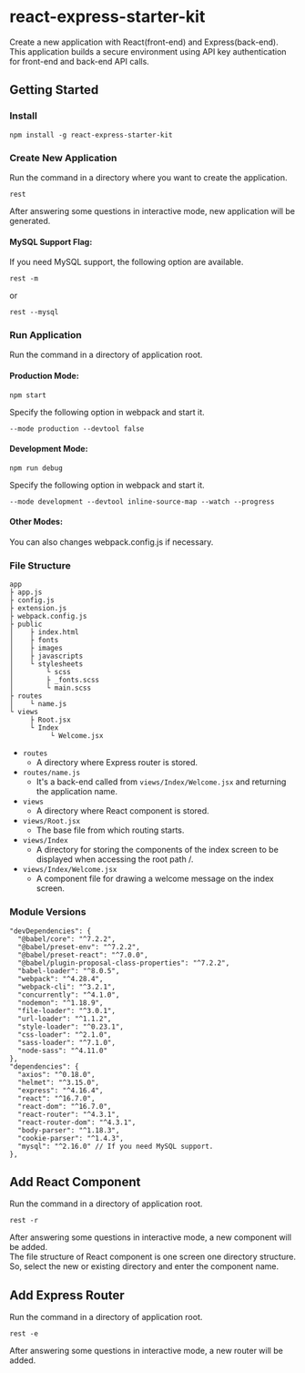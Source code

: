 # react-express-starter-kit

Create a new application with React(front-end) and Express(back-end).  
This application builds a secure environment using API key authentication for front-end and back-end API calls.

## Getting Started

### Install

```
npm install -g react-express-starter-kit
```

### Create New Application

Run the command in a directory where you want to create the application.

```
rest
```

After answering some questions in interactive mode, new application will be generated.

#### MySQL Support Flag:

If you need MySQL support, the following option are available.

```
rest -m
```
or 
```
rest --mysql
```

### Run Application

Run the command in a directory of application root.

#### Production Mode:

```
npm start
```

Specify the following option in webpack and start it.  

`--mode production --devtool false`

#### Development Mode:

```
npm run debug
```

Specify the following option in webpack and start it.  

`--mode development --devtool inline-source-map --watch --progress`

#### Other Modes:

You can also changes webpack.config.js if necessary.

### File Structure

```
app
├ app.js
├ config.js
├ extension.js
├ webpack.config.js
├ public
│    ├ index.html
│    ├ fonts
│    ├ images
│    ├ javascripts
│    └ stylesheets
│        └ scss
│        ├ _fonts.scss
│        └ main.scss
├ routes
│    └ name.js
└ views
     ├ Root.jsx
     └ Index
          └ Welcome.jsx
```

* `routes`
  * A directory where Express router is stored.
* `routes/name.js`
  * It's a back-end called from `views/Index/Welcome.jsx` and returning the application name.
* `views`
  * A directory where React component is stored.
* `views/Root.jsx`
  * The base file from which routing starts.
* `views/Index`
  * A directory for storing the components of the index screen to be displayed when accessing the root path /.
* `views/Index/Welcome.jsx`
  * A component file for drawing a welcome message on the index screen.

### Module Versions

```
"devDependencies": {
  "@babel/core": "^7.2.2",
  "@babel/preset-env": "^7.2.2",
  "@babel/preset-react": "^7.0.0",
  "@babel/plugin-proposal-class-properties": "^7.2.2",
  "babel-loader": "^8.0.5",
  "webpack": "^4.28.4",
  "webpack-cli": "^3.2.1",
  "concurrently": "^4.1.0",
  "nodemon": "^1.18.9",
  "file-loader": "^3.0.1",
  "url-loader": "^1.1.2",
  "style-loader": "^0.23.1",
  "css-loader": "^2.1.0",
  "sass-loader": "^7.1.0",
  "node-sass": "^4.11.0"
},
"dependencies": {
  "axios": "^0.18.0",
  "helmet": "^3.15.0",
  "express": "^4.16.4",
  "react": "^16.7.0",
  "react-dom": "^16.7.0",
  "react-router": "^4.3.1",
  "react-router-dom": "^4.3.1",
  "body-parser": "^1.18.3",
  "cookie-parser": "^1.4.3",
  "mysql": "^2.16.0" // If you need MySQL support.
},
```

## Add React Component

Run the command in a directory of application root.

```
rest -r
```

After answering some questions in interactive mode, a new component will be added.  
The file structure of React component is one screen one directory structure.  
So, select the new or existing directory and enter the component name.

## Add Express Router

Run the command in a directory of application root.

```
rest -e
```

After answering some questions in interactive mode, a new router will be added.